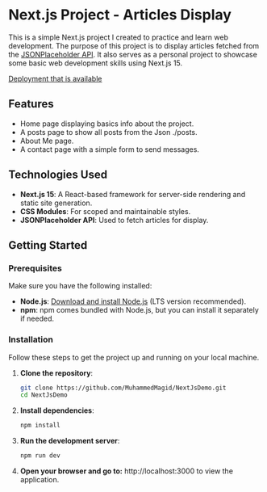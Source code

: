 
# Next.js Project - Articles Display

This is a simple Next.js project I created to practice and learn web development. The purpose of this project is to display articles fetched from the [JSONPlaceholder API](https://jsonplaceholder.typicode.com/). It also serves as a personal project to showcase some basic web development skills using Next.js 15.

[Deployment that is available](https://next-js-demo-vert-nu.vercel.app/)
## Features
- Home page displaying basics info about the project.
- A posts page to show all posts from the Json ./posts.
- About Me page.
- A contact page with a simple form to send messages.

## Technologies Used
- **Next.js 15**: A React-based framework for server-side rendering and static site generation.
- **CSS Modules**: For scoped and maintainable styles.
- **JSONPlaceholder API**: Used to fetch articles for display.

## Getting Started

### Prerequisites
Make sure you have the following installed:
- **Node.js**: [Download and install Node.js](https://nodejs.org/) (LTS version recommended).
- **npm**: npm comes bundled with Node.js, but you can install it separately if needed.

### Installation
Follow these steps to get the project up and running on your local machine.

1. **Clone the repository**:
   ```bash
   git clone https://github.com/MuhammedMagid/NextJsDemo.git
   cd NextJsDemo

2. **Install dependencies**:

   ```bash
   npm install

3. **Run the development server**:

   ```bash
   npm run dev

4. **Open your browser and go to:**
   http://localhost:3000 to view the application.




